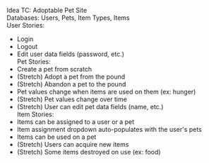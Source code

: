 Idea TC: Adoptable Pet Site  
Databases: Users, Pets, Item Types, Items  
User Stories:  
  - Login
  - Logout 
  - Edit user data fields (password, etc.)  
Pet Stories: 
  - Create a pet from scratch 
  - (Stretch) Adopt a pet from the pound 
  - (Stretch) Abandon a pet to the pound 
  - Pet values change when items are used on them (ex: hunger)
  - (Stretch) Pet values change over time 
  - (Stretch) User can edit pet data fields (name, etc.)  
Item Stories: 
  - Items can be assigned to a user or a pet
  - Item assignment dropdown auto-populates with the user's pets
  - Items can be used on a pet 
  - (Stretch) Users can acquire new items
  - (Stretch) Some items destroyed on use (ex: food)

